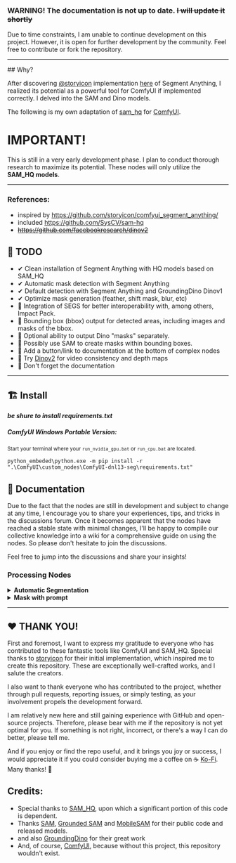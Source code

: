 
### **WARNING! The documentation is not up to date. ~~I will update it shortly~~**
Due to time constraints, I am unable to continue development on this project. However, it is open for further development by the community. Feel free to contribute or fork the repository.
<hr>
## Why?

After discovering [@storyicon](https://github.com/storyicon) implementation [here](https://github.com/storyicon/comfyui_segment_anything/) of Segment Anything, I realized its potential as a powerful tool for ComfyUI if implemented correctly. I delved into the SAM and Dino models. 

The following is my own adaptation of [sam_hq](https://github.com/SysCV/sam-hq) for [ComfyUI](https://github.com/comfyanonymous/ComfyUI).



# IMPORTANT!
This is still in a very early development phase. I plan to conduct thorough research to maximize its potential. These nodes will only utilize the **SAM_HQ models**.
<hr>


### References: 
- inspired by https://github.com/storyicon/comfyui_segment_anything/
- included https://github.com/SysCV/sam-hq
- ~~https://github.com/facebookresearch/dinov2~~


## 🚧 TODO
- ✔ Clean installation of Segment Anything with HQ models based on SAM_HQ
- ✔ Automatic mask detection with Segment Anything
- ✔ Default detection with Segment Anything and GroundingDino Dinov1
- ✔ Optimize mask generation (feather, shift mask, blur, etc)
- 🚧 Integration of SEGS for better interoperability with, among others, Impact Pack.
- 🚧 Bounding box (bbox) output for detected areas, including images and masks of the bbox.
- 🚧 Optional ability to output Dino "masks" separately.
- 🚧 Possibly use SAM to create masks within bounding boxes.
- 🚧 Add a button/link to documentation at the bottom of complex nodes
- 🚧 Try [Dinov2](https://github.com/facebookresearch/dinov2) for video consistency and depth maps
- 🚧 Don't forget the documentation

    
<hr>

## 🏗 Install 

***be shure to install requirements.txt***

##### ComfyUI Windows Portable Version:
<small>Start your terminal where your `run_nvidia_gpu.bat` or `run_cpu.bat` are located.</small>
```
python_embeded\python.exe -m pip install -r ".\ComfyUI\custom_nodes\ComfyUI-dnl13-seg\requirements.txt"
```

## 📜 Documentation


Due to the fact that the nodes are still in development and subject to change at any time, I encourage you to share your experiences, tips, and tricks in the discussions forum. Once it becomes apparent that the nodes have reached a stable state with minimal changes, I'll be happy to compile our collective knowledge into a wiki for a comprehensive guide on using the nodes. So please don't hesitate to join the discussions.

Feel free to jump into the discussions and share your insights!

### Processing Nodes 

<details>
<summary><strong>Automatic Segmentation</strong></summary>

<blockquote><br>

<h4>Utilize Automatic Segmentation with SAM (segment-anything)</h4>
Autodetect elements in images and return images as possible greenscreen footage, the element-detected mask in full size of the fed image, a cropped version of the image where the element was detected, also with a separated mask, and a bbox list to later use the detected 
information in other workflow processes. 
<br><br>
TODO: read this: https://github.com/facebookresearch/segment-anything/issues/185

#### Arguments:

*Every item marked with (+) has been implemented, while those marked with (-) have been removed after testing. (discussion needed) indicates that we should discuss the relevance of these items.*


```
Automatic Segmentations possible options:

(+) model (Sam): The SAM model to use for mask prediction.

(+) points_per_side (int or None): The number of points to be sampled along one side of the image. The total number of points is points_per_side**2. If None, 'point_grids' must provide explicit point sampling.

(-) points_per_batch (int): Sets the number of points run simultaneously by the model. Higher numbers may be faster but use more GPU memory.

(-) pred_iou_thresh (float): A filtering threshold in [0,1], using the model's predicted mask quality.

(+) stability_score_thresh (float): A filtering threshold in [0,1], using the stability of the mask under changes to the cutoff used to binarize the model's mask predictions.

(-) stability_score_offset (float): The amount to shift the cutoff when calculated the stability score.

(+) box_nms_thresh (float): The box IoU cutoff used by non-maximal suppression to filter duplicate masks.

(discussion needed)(+) crop_n_layers (int): If >0, mask prediction will be run again on crops of the image. Sets the number of layers to run, where each layer has 2**i_layer number of image crops.  

(discussion needed)(+) crop_nms_thresh (float): The box IoU cutoff used by non-maximal suppression to filter duplicate masks between different crops. 

(discussion needed)(+) crop_overlap_ratio (float): Sets the degree to which crops overlap. In the first crop layer, crops will overlap by this fraction of the image length. Later layers with more crops scale down this overlap.

(discussion needed)(-) crop_n_points_downscale_factor (int): The number of points-per-side sampled in layer n is scaled down by crop_n_points_downscale_factor**n.       

(discussion needed)(-) point_grids (list(np.ndarray) or None): A list over explicit grids  of points used for sampling, normalized to [0,1]. The nth grid in the  list is used in the nth crop layer. Exclusive with points_per_side.

(+) min_mask_region_area (int): If >0, postprocessing will be applied to remove disconnected regions and holes in masks with area smaller than min_mask_region_area. Requires opencv.
```
</blockquote>
</details>

<details>
<summary><strong>Mask with prompt</strong></summary>

<blockquote><br>

#### `box_threshold` 
marks the threashold at which confidence the image features are filtered. 
lowering the threashold will result in more image feature. 
***but be aware!! the lower the number the more vram will be consumed***

#### `two_pass`
will run two passen on HQ models for hopefully better mask results. 
**This has no effect on non-HQ models for now** 

#### `multimask`
When activated, the node will give you multiple mask and images stacked on the batch_size of the tensor. 
To make a selection later on please use the `BatchSelector-Node` until a selector inside this node is missing. 

#### `clean_mask_holes`  `clean_mask_island` 
`clean_mask_holes` and `clean_mask_island` can take on very large values,
as this seems to reflect the pixel density of the mask. 64 as default value is mainly used to remove small parts of the mask. 
**A value of 0 will therefore not make any corrections to the mask.**


</blockquote>
</details>

<hr>


## ❤ THANK YOU!

First and foremost, I want to express my gratitude to everyone who has contributed to these fantastic tools like ComfyUI and SAM_HQ. Special thanks to [storyicon](https://github.com/storyicon) for their initial implementation, which inspired me to create this repository. These are exceptionally well-crafted works, and I salute the creators. 

I also want to thank everyone who has contributed to the project, whether through pull requests, reporting issues, or simply testing, as your involvement propels the development forward.

I am relatively new here and still gaining experience with GitHub and open-source projects. Therefore, please bear with me if the repository is not yet optimal for you. 
If something is not right, incorrect, or there's a way I can do better, please tell me.

And if you enjoy or find the repo useful, and it brings you joy or success, I would appreciate it if you could consider buying me a coffee on ☕ [Ko-Fi](https://ko-fi.com/dnl13). Many thanks! 💖

## Credits:

- Special thanks to  [SAM_HQ](https://github.com/SysCV/sam-hq), upon which a significant portion of this code is dependent.
- Thanks [SAM](https://github.com/facebookresearch/segment-anything), [Grounded SAM](https://github.com/IDEA-Research/Grounded-Segment-Anything) and [MobileSAM](https://github.com/ChaoningZhang/MobileSAM) for their public code and released models.
- and also [GroundingDino](https://github.com/IDEA-Research/GroundingDINO) for their great work
- And, of course, [ComfyUI](https://github.com/comfyanonymous/ComfyUI), because without this project, this repository wouldn't exist.

